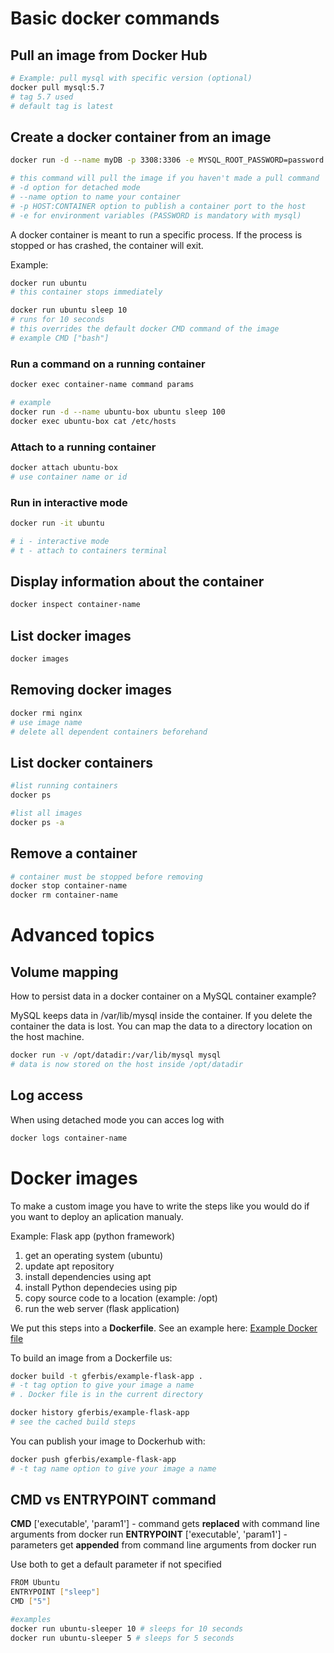 # Basic docker commands
## Pull an image from Docker Hub
```bash
# Example: pull mysql with specific version (optional)
docker pull mysql:5.7
# tag 5.7 used
# default tag is latest
```

## Create a docker container from an image
```bash
docker run -d --name myDB -p 3308:3306 -e MYSQL_ROOT_PASSWORD=password  mysql:5.7

# this command will pull the image if you haven't made a pull command
# -d option for detached mode
# --name option to name your container
# -p HOST:CONTAINER option to publish a container port to the host
# -e for environment variables (PASSWORD is mandatory with mysql)
```
A docker container is meant to run a specific process. If the process is stopped or has crashed, the container will exit.

Example:
```bash
docker run ubuntu
# this container stops immediately

docker run ubuntu sleep 10
# runs for 10 seconds
# this overrides the default docker CMD command of the image
# example CMD ["bash"]
```

### Run a command on a running container
```bash
docker exec container-name command params

# example
docker run -d --name ubuntu-box ubuntu sleep 100
docker exec ubuntu-box cat /etc/hosts
```
### Attach to a running container
```bash
docker attach ubuntu-box
# use container name or id
```
### Run in interactive mode
```bash
docker run -it ubuntu

# i - interactive mode
# t - attach to containers terminal
```

## Display information about the container
```bash
docker inspect container-name
```

## List docker images
```bash
docker images
```

## Removing docker images
```bash
docker rmi nginx
# use image name
# delete all dependent containers beforehand
```

## List docker containers
```bash
#list running containers
docker ps

#list all images
docker ps -a
```

## Remove a container
```bash
# container must be stopped before removing
docker stop container-name
docker rm container-name
```
# Advanced topics
## Volume mapping
How to persist data in a docker container on a MySQL container example?

MySQL keeps data in /var/lib/mysql inside the container.
If you delete the container the data is lost. You can map the data to a directory location on the host machine.

```bash
docker run -v /opt/datadir:/var/lib/mysql mysql
# data is now stored on the host inside /opt/datadir
```

## Log access
When using detached mode you can acces log with
```bash
docker logs container-name
```

# Docker images
To make a custom image you have to write the steps like you would do if you want to deploy an aplication manualy.

Example: Flask app (python framework)
1. get an operating system (ubuntu)
2. update apt repository
3. install dependencies using apt
4. install Python dependecies using pip
5. copy source code to a location (example: /opt)
6. run the web server (flask application)

We put this steps into a **Dockerfile**. See an example here: [Example Docker file](examples/flask-app/Dockerfile)

To build an image from a Dockerfile us:
```bash
docker build -t gferbis/example-flask-app .
# -t tag option to give your image a name
# . Docker file is in the current directory

docker history gferbis/example-flask-app
# see the cached build steps
```

You can publish your image to Dockerhub with:
```bash
docker push gferbis/example-flask-app
# -t tag name option to give your image a name
```
## CMD vs ENTRYPOINT command
**CMD** ['executable', 'param1'] - command gets **replaced** with command line arguments from docker run
**ENTRYPOINT** ['executable', 'param1'] - parameters get **appended** from command line arguments from docker run

Use both to get a default parameter if not specified
```bash
FROM Ubuntu
ENTRYPOINT ["sleep"]
CMD ["5"]

#examples
docker run ubuntu-sleeper 10 # sleeps for 10 seconds
docker run ubuntu-sleeper 5 # sleeps for 5 seconds
```